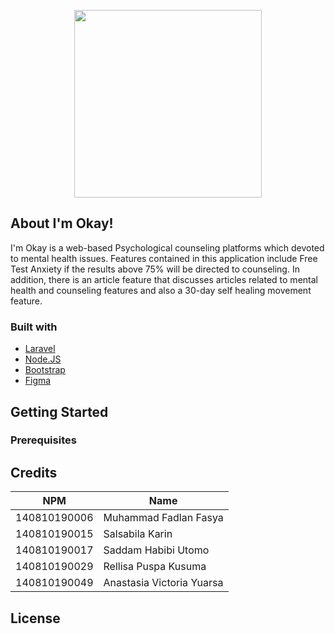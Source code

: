 <p align="center"><a href="https://github.com/saddamsevena/ImOkay" target="_blank"><img src="https://i.ibb.co/SPQyCnJ/logo-imokay.png" width="300"></a></p>

<p align="center"> </p>

## About I'm Okay!

I'm Okay is a web-based Psychological counseling platforms which devoted to mental health issues. Features contained in this application include Free Test Anxiety if the results above 75% will be directed to counseling. In addition, there is an article feature that discusses articles related to mental health and counseling features and also a 30-day self healing movement feature.

### Built with

* [Laravel](https://laravel.com/)
* [Node.JS](https://nodejs.org/en/)
* [Bootstrap](https://getbootstrap.com/)
* [Figma](https://www.figma.com/)

## Getting Started

### Prerequisites

## Credits

| NPM           | Name        |
| ------------- |-------------|
| 140810190006  | Muhammad Fadlan Fasya |
| 140810190015  | Salsabila Karin |
| 140810190017  | Saddam Habibi Utomo |
| 140810190029  | Rellisa Puspa Kusuma |
| 140810190049  | Anastasia Victoria Yuarsa |

## License
